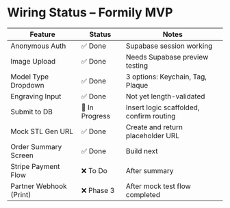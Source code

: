 # Wiring Status – Formily MVP

| Feature                | Status    | Notes                               |
|------------------------|-----------|--------------------------------------|
| Anonymous Auth         | ✅ Done    | Supabase session working             |
| Image Upload           | ✅ Done    | Needs Supabase preview testing       |
| Model Type Dropdown    | ✅ Done    | 3 options: Keychain, Tag, Plaque     |
| Engraving Input        | ✅ Done    | Not yet length-validated             |
| Submit to DB           | 🔄 In Progress | Insert logic scaffolded, confirm routing |
| Mock STL Gen URL       | ✅ Done   | Create and return placeholder URL    |
| Order Summary Screen   | ✅ Done   | Build next                          |
| Stripe Payment Flow    | ❌ To Do   | After summary                       |
| Partner Webhook (Print)| ❌ Phase 3 | After mock test flow completed       |
